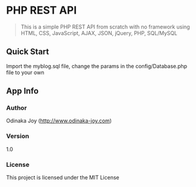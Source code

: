 # PHP REST API
> This is a simple PHP REST API from scratch with no framework using HTML, CSS, JavaScript, AJAX, JSON, jQuery, PHP, SQL/MySQL

## Quick Start
Import the myblog.sql file, change the params in the config/Database.php file to your own

## App Info

### Author
Odinaka Joy
(http://www.odinaka-joy.com)

### Version
1.0

### License
This project is licensed under the MIT License
